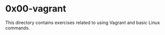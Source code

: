 # 0x00-vagrant
This directory contains exercises related to using Vagrant and basic Linux commands.
